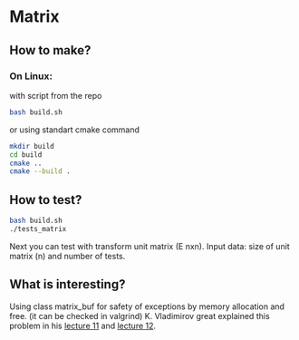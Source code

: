 # Matrix

## How to make?

### On Linux:

with script from the repo
```bash
bash build.sh
```
or using standart cmake command
```bash
mkdir build
cd build
cmake ..
cmake --build .
```
## How to test?

```bash
bash build.sh
./tests_matrix
```

Next you can test with transform unit matrix (E nxn).
Input data: size of unit matrix (n) and number of tests.


## What is interesting?

Using class matrix_buf for safety of exceptions
by memory allocation and free.
(it can be checked in valgrind)
K. Vladimirov great explained this problem 
in his [lecture 11](https://www.youtube.com/watch?v=P1LcWg6K3WE&list=PL3BR09unfgciJ1_K_E914nohpiOiHnpsK&index=12) and [lecture 12](https://www.youtube.com/watch?v=d0iqsUx_Aow&list=PL3BR09unfgciJ1_K_E914nohpiOiHnpsK&index=13). 
